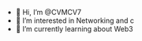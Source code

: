 - 👋 Hi, I’m @CVMCV7
- 👀 I’m interested in Networking and c
- 🌱 I’m currently learning about Web3

<!---
CVMCV7/CVMCV7 is a ✨ special ✨ repository because its `README.md` (this file) appears on your GitHub profile.
You can click the Preview link to take a look at your changes.
--->
